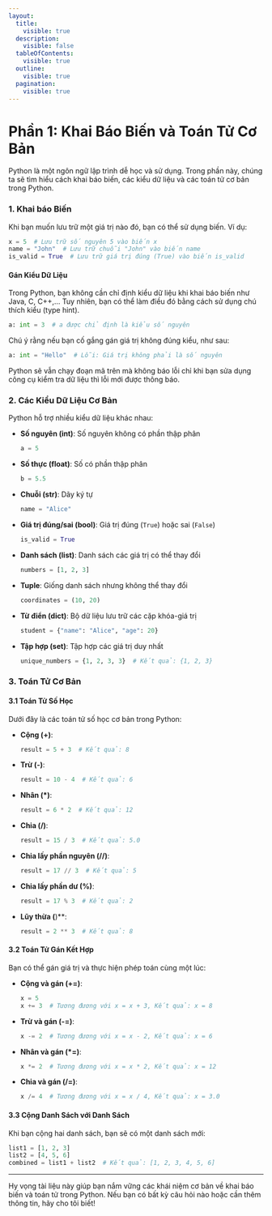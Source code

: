 ```yaml
---
layout:
  title:
    visible: true
  description:
    visible: false
  tableOfContents:
    visible: true
  outline:
    visible: true
  pagination:
    visible: true
---
```


# Phần 1: Khai Báo Biến và Toán Tử Cơ Bản

Python là một ngôn ngữ lập trình dễ học và sử dụng. Trong phần này, chúng ta sẽ tìm hiểu cách khai báo biến, các kiểu dữ liệu và các toán tử cơ bản trong Python.

### 1. Khai báo Biến

Khi bạn muốn lưu trữ một giá trị nào đó, bạn có thể sử dụng biến. Ví dụ:

```python
x = 5  # Lưu trữ số nguyên 5 vào biến x
name = "John"  # Lưu trữ chuỗi "John" vào biến name
is_valid = True  # Lưu trữ giá trị đúng (True) vào biến is_valid
```

#### Gán Kiểu Dữ Liệu

Trong Python, bạn không cần chỉ định kiểu dữ liệu khi khai báo biến như Java, C, C++,... Tuy nhiên, bạn có thể làm điều đó bằng cách sử dụng chú thích kiểu (type hint).&#x20;

```python
a: int = 3  # a được chỉ định là kiểu số nguyên
```

Chú ý rằng nếu bạn cố gắng gán giá trị không đúng kiểu, như sau:

```python
a: int = "Hello"  # Lỗi: Giá trị không phải là số nguyên
```

Python sẽ vẫn chạy đoạn mã trên mà không báo lỗi chỉ khi bạn sửa dụng công cụ kiểm tra dữ liệu thì lỗi mới được thông báo.

### 2. Các Kiểu Dữ Liệu Cơ Bản

Python hỗ trợ nhiều kiểu dữ liệu khác nhau:

*   **Số nguyên (int)**: Số nguyên không có phần thập phân

    ```python
    a = 5
    ```
*   **Số thực (float)**: Số có phần thập phân

    ```python
    b = 5.5
    ```
*   **Chuỗi (str)**: Dãy ký tự

    ```python
    name = "Alice"
    ```
*   **Giá trị đúng/sai (bool)**: Giá trị đúng (`True`) hoặc sai (`False`)

    ```python
    is_valid = True
    ```
*   **Danh sách (list)**: Danh sách các giá trị có thể thay đổi

    ```python
    numbers = [1, 2, 3]
    ```
*   **Tuple**: Giống danh sách nhưng không thể thay đổi

    ```python
    coordinates = (10, 20)
    ```
*   **Từ điển (dict)**: Bộ dữ liệu lưu trữ các cặp khóa-giá trị

    ```python
    student = {"name": "Alice", "age": 20}
    ```
*   **Tập hợp (set)**: Tập hợp các giá trị duy nhất

    ```python
    unique_numbers = {1, 2, 3, 3}  # Kết quả: {1, 2, 3}
    ```

### 3. Toán Tử Cơ Bản

#### 3.1 Toán Tử Số Học

Dưới đây là các toán tử số học cơ bản trong Python:

*   **Cộng (+)**:

    ```python
    result = 5 + 3  # Kết quả: 8
    ```
*   **Trừ (-)**:

    ```python
    result = 10 - 4  # Kết quả: 6
    ```
*   **Nhân (\*)**:

    ```python
    result = 6 * 2  # Kết quả: 12
    ```
*   **Chia (/)**:

    ```python
    result = 15 / 3  # Kết quả: 5.0
    ```
*   **Chia lấy phần nguyên (//)**:

    ```python
    result = 17 // 3  # Kết quả: 5
    ```
*   **Chia lấy phần dư (%)**:

    ```python
    result = 17 % 3  # Kết quả: 2
    ```
*   **Lũy thừa (**)\*\*:

    ```python
    result = 2 ** 3  # Kết quả: 8
    ```

#### 3.2 Toán Tử Gán Kết Hợp

Bạn có thể gán giá trị và thực hiện phép toán cùng một lúc:

*   **Cộng và gán (+=)**:

    ```python
    x = 5
    x += 3  # Tương đương với x = x + 3, Kết quả: x = 8
    ```
*   **Trừ và gán (-=)**:

    ```python
    x -= 2  # Tương đương với x = x - 2, Kết quả: x = 6
    ```
*   **Nhân và gán (\*=)**:

    ```python
    x *= 2  # Tương đương với x = x * 2, Kết quả: x = 12
    ```
*   **Chia và gán (/=)**:

    ```python
    x /= 4  # Tương đương với x = x / 4, Kết quả: x = 3.0
    ```

#### 3.3 Cộng Danh Sách với Danh Sách

Khi bạn cộng hai danh sách, bạn sẽ có một danh sách mới:

```python
list1 = [1, 2, 3]
list2 = [4, 5, 6]
combined = list1 + list2  # Kết quả: [1, 2, 3, 4, 5, 6]
```

***

Hy vọng tài liệu này giúp bạn nắm vững các khái niệm cơ bản về khai báo biến và toán tử trong Python. Nếu bạn có bất kỳ câu hỏi nào hoặc cần thêm thông tin, hãy cho tôi biết!
